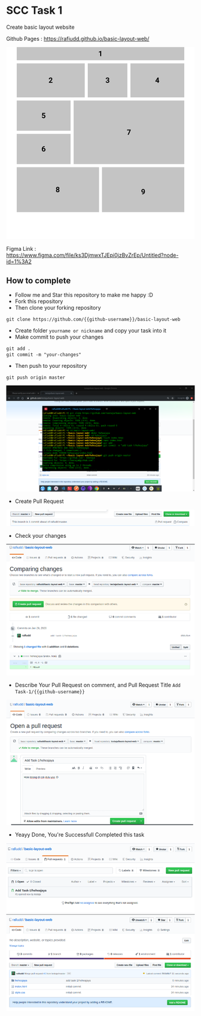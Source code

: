 # SCC Task 1

Create basic layout website

Github Pages : https://rafiudd.github.io/basic-layout-web/

![Basic Layout](image/layout.png)

Figma Link : https://www.figma.com/file/ks3DjmwxTJEpi0jzBvZrEp/Untitled?node-id=1%3A2

## How to complete
- Follow me and Star this repository to make me happy :D
- Fork this repository
- Then clone your forking repository
``` 
git clone https://github.com/{{github-username}}/basic-layout-web
 ```
- Create folder `yourname or nickname` and copy your task into it
- Make commit to push your changes
```
git add .
git commit -m "your-changes"
```
- Then push to your repository
```
git push origin master
```

![Basic Layout](image/commit.png)


- Create Pull Request

![Basic Layout](image/pr.png)

- Check your changes

![Basic Layout](image/pr-1.png)

- Describe Your Pull Request on comment, and Pull Request Title `Add Task-1/{{github-username}}`

![Basic Layout](image/pr-2.png)

- Yeayy Done, You're Successfull Completed this task

![Basic Layout](image/pr-3.png)
![Basic Layout](image/pr-4.png)
